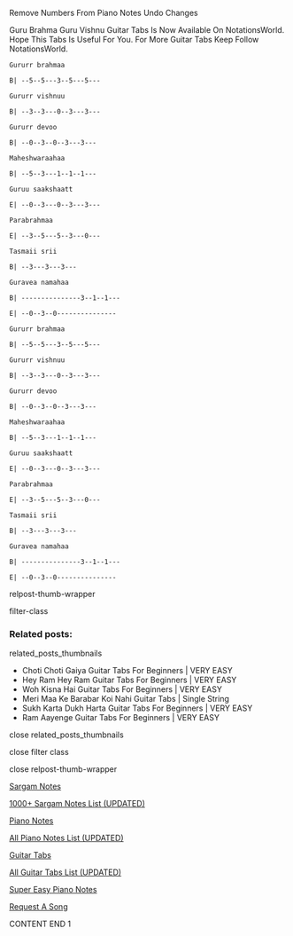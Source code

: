 
Remove Numbers From Piano Notes
Undo Changes

Guru Brahma Guru Vishnu Guitar Tabs Is Now Available On NotationsWorld. Hope This Tabs Is Useful For You. For More Guitar Tabs Keep Follow NotationsWorld.

```
Gururr brahmaa

B| --5--5---3--5---5---

Gururr vishnuu

B| --3--3---0--3---3---

Gururr devoo

B| --0--3--0--3---3---

Maheshwaraahaa

B| --5--3---1--1--1---

Guruu saakshaatt

E| --0--3---0--3---3---

Parabrahmaa

E| --3--5---5--3---0---

Tasmaii srii

B| --3---3---3---

Guravea namahaa

B| ---------------3--1--1---

E| --0--3--0---------------

Gururr brahmaa

B| --5--5---3--5---5---

Gururr vishnuu

B| --3--3---0--3---3---

Gururr devoo

B| --0--3--0--3---3---

Maheshwaraahaa

B| --5--3---1--1--1---

Guruu saakshaatt

E| --0--3---0--3---3---

Parabrahmaa

E| --3--5---5--3---0---

Tasmaii srii

B| --3---3---3---

Guravea namahaa

B| ---------------3--1--1---

E| --0--3--0---------------
```

relpost-thumb-wrapper

filter-class

### Related posts:

related_posts_thumbnails

* Choti Choti Gaiya Guitar Tabs For Beginners | VERY EASY
* Hey Ram Hey Ram Guitar Tabs For Beginners | VERY EASY
* Woh Kisna Hai Guitar Tabs For Beginners | VERY EASY
* Meri Maa Ke Barabar Koi Nahi Guitar Tabs | Single String
* Sukh Karta Dukh Harta Guitar Tabs For Beginners | VERY EASY
* Ram Aayenge Guitar Tabs For Beginners | VERY EASY

close related_posts_thumbnails

close filter class

close relpost-thumb-wrapper

[Sargam Notes](https://www.notationsworld.com/sargam-notes.html)

[1000+ Sargam Notes List (UPDATED)](https://www.notationsworld.com/all-songs-list-sargam-notes.html)

[Piano Notes](https://www.notationsworld.com/piano-notes.html)

[All Piano Notes List (UPDATED)](https://www.notationsworld.com/all-songs-list-piano-notes.html)

[Guitar Tabs](https://www.notationsworld.com/guitar-tabs.html)

[All Guitar Tabs List (UPDATED)](https://www.notationsworld.com/all-songs-list-guitar-tabs.html)

[Super Easy Piano Notes](https://studywall.in/)

[Request A Song](https://www.notationsworld.com/request-a-song.html)

CONTENT END 1

